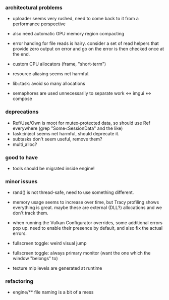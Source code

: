 ### architectural problems
- uploader seems very rushed, need to come back to it from a performance perspective
- also need automatic GPU memory region compacting

- error handing for file reads is hairy.
    consider a set of read helpers that provide zero output on error and go on
    the error is then checked once at the end.

- custom CPU allocators (frame, "short-term")
- resource aliasing seems net harmful. 
- lib::task: avoid so many allocations
- semaphores are used unnecessarily to separate work <-> imgui <-> compose

### deprecations
- Ref/Use/Own is moot for mutex-protected data, so should use Ref everywhere
    (grep "Some<SessionData" and the like)
- task::inject seems net harmful, should deprecate it.
- subtasks don't seem useful, remove them?
- multi_alloc?

### good to have
- tools should be migrated inside engine!

### minor issues
- rand() is not thread-safe, need to use something different.

- memory usage seems to increase over time,
    but Tracy profiling shows everything is great.
    maybe these are external (DLL?) allocations and we don't track them.

- when running the Vulkan Configurator overrides, some additional errors pop up.
    need to enable their presence by default, and also fix the actual errors.

- fullscreen toggle: weird visual jump
- fullscreen toggle: always primary monitor (want the one which the window "belongs" to)
- texture mip levels are generated at runtime

### refactoring
- engine/** file naming is a bit of a mess